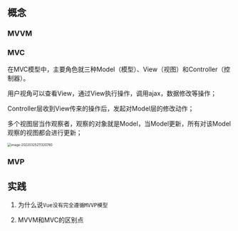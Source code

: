 ## 概念

### MVVM



### MVC

在MVC模型中，主要角色就三种Model（模型）、View（视图）和Controller（控制器）。

用户视角可以查看View，通过View执行操作，调用ajax，数据修改等操作；

Controller层收到View传来的操作后，发起对Model层的修改动作；

多个视图层当作观察者，观察的对象就是Model，当Model更新，所有对该Model观察的视图都会进行更新；

<img src="/Users/wish/Library/Application Support/typora-user-images/image-20220325211320760.png" alt="image-20220325211320760" style="zoom:50%;" />



### MVP



## 实践

1. 为什么说`Vue没有完全遵循MVVP模型`



2. MVVM和MVC的区别点